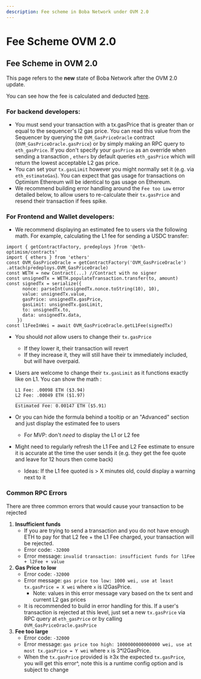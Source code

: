 ```yaml
---
description: Fee scheme in Boba Network under OVM 2.0
---
```


# Fee Scheme OVM 2.0

## Fee Scheme in OVM 2.0

This page refers to the **new** state of Boba Network after the OVM 2.0 update.

You can see how the fee is calculated and deducted [here](004_transaction-fees-ovm-2.0.md).

### For backend developers: <a href="for-backend-developers" id="for-backend-developers"></a>

* You must send your transaction with a tx.gasPrice that is greater than or equal to the sequencer's l2 gas price. You can read this value from the Sequencer by querying the `OVM_GasPriceOracle` contract (`OVM_GasPriceOracle.gasPrice`) or by simply making an RPC query to `eth_gasPrice`. If you don't specify your `gasPrice` as an override when sending a transaction , `ethers` by default queries `eth_gasPrice` which will return the lowest acceptable L2 gas price.
* You can set your `tx.gasLimit` however you might normally set it (e.g. via `eth_estimateGas`). You can expect that gas usage for transactions on Optimism Ethereum will be identical to gas usage on Ethereum.
* We recommend building error handling around the `Fee too Low` error detailed below, to allow users to re-calculate their `tx.gasPrice` and resend their transaction if fees spike.

### For Frontend and Wallet developers: <a href="for-frontend-and-wallet-developers" id="for-frontend-and-wallet-developers"></a>

* We recommend displaying an estimated fee to users via the following math. For example, calculating the L1 fee for sending a USDC transfer:

```
import { getContractFactory, predeploys }from '@eth-optimism/contracts'
import { ethers } from 'ethers'
const OVM_GasPriceOracle = getContractFactory('OVM_GasPriceOracle')
.attach(predeploys.OVM_GasPriceOracle)
const WETH = new Contract(...) //Contract with no signer
const unsignedTx = WETH.populateTransaction.transfer(to, amount)
const signedTx = serialize({
      nonce: parseInt(unsignedTx.nonce.toString(10), 10),
      value: unsignedTx.value,
      gasPrice: unsignedTx.gasPrice,
      gasLimit: unsignedTx.gasLimit,
      to: unsignedTx.to,
      data: unsignedTx.data,
    })
const l1FeeInWei = await OVM_GasPriceOracle.getL1Fee(signedTx)
```

* You should _not_ allow users to change their `tx.gasPrice`
  * If they lower it, their transaction will revert
  * If they increase it, they will still have their tx immediately included, but will have overpaid.

* Users are welcome to change their `tx.gasLimit` as it functions exactly like on L1. You can show the math :

  ```
  L1 Fee: .00098 ETH ($3.94)
  L2 Fee: .00049 ETH ($1.97)
  ____________________________
  Estimated Fee: 0.00147 ETH ($5.91)
  ```
* Or you can hide the formula behind a tooltip or an "Advanced" section and just display the estimated fee to users
  * For MVP: don't _need_ to display the L1 or L2 fee
* Might need to regularly refresh the L1 Fee and L2 Fee estimate to ensure it is accurate at the time the user sends it (e.g. they get the fee quote and leave for 12 hours then come back)
  * Ideas: If the L1 fee quoted is > X minutes old, could display a warning next to it

### Common RPC Errors <a href="common-rpc-errors" id="common-rpc-errors"></a>

There are three common errors that would cause your transaction to be rejected

1. **Insufficient funds**
   * If you are trying to send a transaction and you do not have enough ETH to pay for that L2 fee + the L1 Fee charged, your transaction will be rejected.
   * Error code: `-32000`
   * Error message: `invalid transaction: insufficient funds for l1Fee + l2Fee + value`
2. **Gas Price to low**
   * Error code: `-32000`
   * Error message: `gas price too low: 1000 wei, use at least tx.gasPrice = X wei` where `x` is l2GasPrice.
     * Note: values in this error message vary based on the tx sent and current L2 gas prices
   * It is recommended to build in error handling for this. If a user's transaction is rejected at this level, just set a new `tx.gasPrice` via RPC query at `eth_gasPrice` or by calling `OVM_GasPriceOracle.gasPrice`
3. **Fee too large**
   * Error code: `-32000`
   * Error message: `gas price too high: 1000000000000000 wei, use at most tx.gasPrice = Y wei` where `x` is 3\*l2GasPrice.
   * When the `tx.gasPrice` provided is ≥3x the expected `tx.gasPrice`, you will get this error^, note this is a runtime config option and is subject to change
